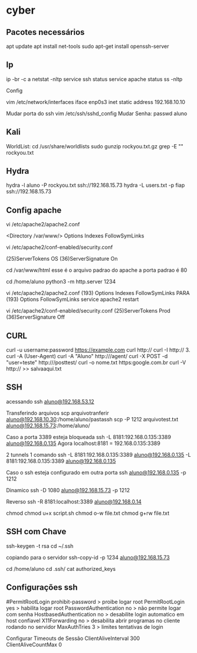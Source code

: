 # cyber

## Pacotes necessários
apt update
apt install net-tools
sudo apt-get install openssh-server

## Ip
ip -br -c a
netstat -nltp
service ssh status
service apache status
ss -nltp

Config

vim /etc/network/interfaces
iface enp0s3 inet static
address 192.168.10.10

Mudar porta do ssh
vim /etc/ssh/sshd_config
Mudar Senha:
passwd aluno


## Kali
WorldList:
cd /usr/share/worldlists
sudo gunzip rockyou.txt.gz
grep -E "" rockyou.txt

## Hydra
hydra -l aluno -P rockyou.txt ssh://192.168.15.73
hydra -L users.txt -p fiap ssh://192.168.15.73

## Config apache
vi /etc/apache2/apache2.conf

<Directory /var/www/>
  Options Indexes FollowSymLinks

vi /etc/apache2/conf-enabled/security.conf

(25)ServerTokens OS
(36)ServerSignature On

cd /var/www/html
esse é o arquivo padrao do apache
a porta padrao é 80

cd /home/aluno
python3 -m http.server 1234

vi /etc/apache2/apache2.conf
(193)  Options Indexes FollowSymLinks 
PARA
(193)  Options FollowSymLinks
service apache2 restart

vi /etc/apache2/conf-enabled/security.conf
(25)ServerTokens Prod
(36)ServerSignature Off

## CURL 
curl -u username:password https://example.com
curl http://<ip-da-vm>
curl -I http://<ip-da-vm>
3. curl -A (User-Agent)
curl -A "Aluno" http://<ip-da-vm>/agent/
curl -X POST -d "user=teste" http://<ip-da-vm>/posttest/
curl -o nome.txt https:google.com.br
curl -V http://<ip-da-vm> >> salvaaqui.txt

## SSH
acessando
ssh aluno@192.168.53.12

Transferindo arquivos
scp arquivotranferir aluno@192.168.10.30:/home/aluno/pastassh
scp -P 1212 arquivotest.txt aluno@192.168.15.73:/home/aluno/

Caso a porta 3389 esteja bloqueada
ssh -L 8181:192.168.0.135:3389 aluno@192.168.0.135
Agora localhost:8181 = 192.168.0.135:3389

2 tunnels 1 comando
ssh -L 8181:192.168.0.135:3389 aluno@192.168.0.135 -L 8181:192.168.0.135:3389 aluno@192.168.0.135

Caso o ssh esteja configurado em outra porta
ssh aluno@192.168.0.135 -p 1212  

Dinamico
ssh -D 1080 aluno@192.168.15.73 -p 1212

Reverso
ssh -R 8181:localhost:3389 aluno@192.168.0.14

chmod
chmod u+x script.sh
chmod o-w file.txt
chmod g+rw file.txt

## SSH com Chave
ssh-keygen -t rsa
cd ~/.ssh

copiando para o servidor
ssh-copy-id -p 1234 aluno@192.168.15.73    

cd /home/aluno
cd .ssh/
cat authorized_keys

## Configurações ssh
#PermitRootLogin prohibit-password > proibe logar root
PermitRootLogin yes > habilita logar root
PasswordAuthentication no > não permite logar com senha
HostbasedAuthentication no > desabilite login automatico em host confiavel
X11Forwarding no > desabilita abrir programas no cliente rodando no servidor
MaxAuthTries 3 > limites tentativas de login

Configurar Timeouts de Sessão
ClientAliveInterval 300
ClientAliveCountMax 0
